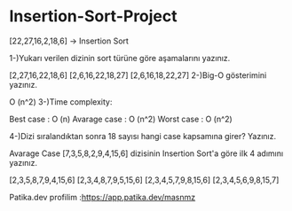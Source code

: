 # Insertion-Sort-Project

[22,27,16,2,18,6] -> Insertion Sort

1-)Yukarı verilen dizinin sort türüne göre aşamalarını yazınız.

[2,27,16,22,18,6]
[2,6,16,22,18,27]
[2,6,16,18,22,27]
2-)Big-O gösterimini yazınız.

O (n^2)
3-)Time complexity:

Best case : O (n)
Avarage case : O (n^2)
Worst case : O (n^2)

4-)Dizi sıralandıktan sonra 18 sayısı hangi case kapsamına girer? Yazınız.

Avarage Case
[7,3,5,8,2,9,4,15,6] dizisinin Insertion Sort'a göre ilk 4 adımını yazınız.

[2,3,5,8,7,9,4,15,6]
[2,3,4,8,7,9,5,15,6]
[2,3,4,5,7,9,8,15,6]
[2,3,4,5,6,9,8,15,7]

Patika.dev profilim :https://app.patika.dev/masnmz
